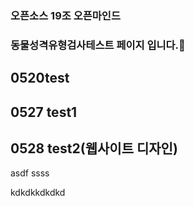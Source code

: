 ### 오픈소스 19조 오픈마인드
### 동물성격유형검사테스트 페이지 입니다.🐷
## 0520test 
## 0527 test1
## 0528 test2(웹사이트 디자인)
asdf
ssss

kdkdkkdkdkd